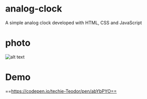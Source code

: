 # analog-clock
A simple analog clock developed with HTML, CSS and JavaScript

# photo
![alt text](https://i.imgur.com/lOZ7H9H.png)

# Demo

==https://codepen.io/techie-Teodor/pen/abYbPYO==